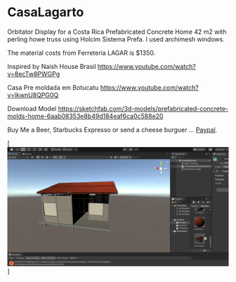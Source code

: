 # CasaLagarto

Orbitator Display for a Costa Rica Prefabricated Concrete Home 42 m2
with perling howe truss using Holcim Sistema Prefa. I used archimesh windows.

The material costs from Ferreteria LAGAR is $1350.

Inspired by Naish House Brasil https://www.youtube.com/watch?v=8ecTw8PWGPg

Casa Pre moldada em Botucatu https://www.youtube.com/watch?v=lkwnU8QPG0Q

Download Model https://sketchfab.com/3d-models/prefabricated-concrete-molds-home-6aab08353e8b49d184eaf6ca0c588e20

Buy Me a Beer, Starbucks Expresso or send a cheese burguer ... [Paypal](https://www.paypal.me/gospelOfLuke/25).

[![acuchillados en pleitos de embargos ... ](https://raw.githubusercontent.com/rgarro/CasaLagarto/main/foto.png)]

